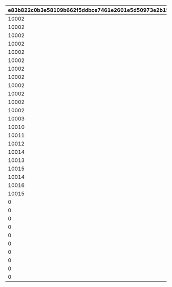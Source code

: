 |e83b822c0b3e58109b662f5ddbce7461e2601e5d50973e2b150a35e0a9001f83|7042b6a905e31c077e3ffb093ce4651b9a29bce2a7f0e95aca0b1c144f9f157e|987a0d7560b48f119a9a6acb7388ddb52006e44477652e6ffe66793c9a3a056e|d68c9404e29624ea9c1499fef3cde8e5a52e3cb51ad72c46639fdd141201a9c0|af105ca781aed052e2c04f6ca31a10df44bd0876104b49b3b34897563929b8c5|32a1ac3afa32064b276c5c1c8b853296e99c1937703776eba4443a4c0f91433a|b9230bf190dca280d5a36712e81c45600ed750c1cb46e889d0fd06e33046a3de|e06d60a723a2c2572fdfa95cbddd9b455efb295258d1488037d3ded7b9956e8a|1a22f6b5be7f94cd1ca25a2b4d9d94bd3b027236827693d56578e1e15a452030|5623b7632c50622964f9c23b478273cea99cb7d4bda1fbaa2deef273f5a00b6c|6c04472f57aa324c1fde8d7195fbb308011dde5efa66ac10ed22ed6de6703436|
| --- | --- | --- | --- | --- | --- | --- | --- | --- | --- | --- |
|10002|0|10003|0|0|0|0|0|50047|10001|0|
|10002|0|10003|0|0|0|0|0|50051|10001|0|
|10002|0|10003|0|10004|0|0|0|50061|10001|0|
|10002|0|10003|0|10005|0|0|0|50067|10001|0|
|10002|0|10003|0|10005|0|10006|0|50079|10001|0|
|10002|0|10003|10007|10005|0|10006|0|50084|10001|0|
|10002|0|10003|10007|10005|0|10006|10008|50094|10001|0|
|10002|0|10003|10007|10005|0|10006|10008|50108|10001|10009|
|10002|0|10003|10007|10005|0|10006|10008|50116|10001|10009|
|10002|0|10003|10007|10005|10010|10006|10008|50119|10001|10009|
|10002|0|10003|10007|10005|10010|10006|10008|50129|10001|10009|
|10002|10011|10003|10007|10005|10010|10006|10008|50140|10001|10009|
|10003|10012|10005|10008|10006|10011|10007|10009|50151|10002|10010|
|10010|0|10011|0|10012|0|10013|0|50162|10009|0|
|10011|0|10012|0|10013|0|10014|0|50172|10010|0|
|10012|0|10013|0|10014|0|10015|0|50183|10011|0|
|10014|0|10015|0|10007|0|10005|0|50190|10013|0|
|10013|0|10014|0|10015|0|10016|0|50195|10012|0|
|10015|0|10016|0|10003|0|10002|0|50200|10014|0|
|10014|0|10015|0|10016|0|10017|0|50217|10013|0|
|10016|0|10017|0|10010|0|10009|0|50231|10015|0|
|10015|0|10016|0|10017|0|10018|0|50237|10014|0|
|0|0|0|0|0|0|0|0|50248|10019|0|
|0|0|0|0|0|0|0|0|50261|10011|0|
|0|0|0|0|0|0|0|0|50267|10020|0|
|0|0|0|0|0|0|0|0|50278|10021|0|
|0|0|0|0|0|0|0|0|50291|10006|0|
|0|0|0|0|0|0|0|0|50298|10022|0|
|0|0|0|0|0|0|0|0|50309|10023|0|
|0|0|0|0|0|0|0|0|50321|10024|0|
|0|0|0|0|0|0|0|0|50331|10025|0|
|0|0|0|0|0|0|0|0|50341|10026|0|